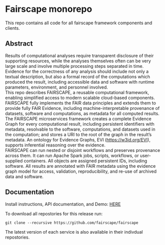 # Fairscape monorepo

This repo contains all code for all fairscape framework components and clients.


## Abstract 
Results of computational analyses require transparent disclosure of their supporting resources, while the analyses themselves often can be very large scale and involve multiple processing steps separated in time. Evidence for the correctness of any analysis should include not only a textual description, but also a formal record of the computations which produced the result, including accessible data and software with runtime parameters, environment, and personnel involved.  
This repo describes FAIRSCAPE, a reusable computational framework, enabling simplified access to modern scalable cloud-based components. FAIRSCAPE fully implements the FAIR data principles and extends them to provide fully FAIR Evidence, including machine-interpretable provenance of datasets, software and computations, as metadata for all computed results.  
The FAIRSCAPE microservices framework creates a complete Evidence Graph for every computational result, including persistent identifiers with metadata, resolvable to the software, computations, and datasets used in the computation; and stores a URI to the root of the graph in the result’s metadata. An ontology for Evidence Graphs, EVI (https://w3id.org/EVI), supports inferential reasoning over the evidence.  
FAIRSCAPE can run nested or disjoint workflows and preserves provenance across them. It can run Apache Spark jobs, scripts, workflows, or user-supplied containers. All objects are assigned persistent IDs, including software. All results are annotated with FAIR metadata using the evidence graph model for access, validation, reproducibility, and re-use of archived data and software. 

## Documentation

Install instructions, API documentation, and Demo: [HERE](https://fairscape.github.io/)

To download all repostories for this release run:

```shell
git clone --recursive https://github.com/fairscape/fairscape
```

The latest version of each service is also available in their indivdual repostories. 
